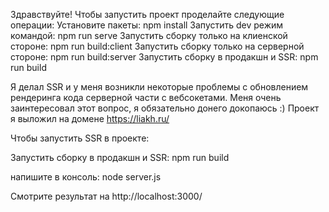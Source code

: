 Здравствуйте!
Чтобы запустить проект проделайте следующие операции:
 Установите пакеты:
 npm install
 Запустить dev режим командой:
 npm run serve
 Запустить сборку только на клиенской стороне:
 npm run build:client
 Запустить сборку только на серверной стороне:
 npm run build:server
 Запустить сборку в продакшн и SSR:
 npm run build

 Я делал SSR и у меня возникли некоторые проблемы с обновлением рендеринга кода серверной части с вебсокетами. Меня очень заинтересовал этот вопрос, я обязательно донего докопаюсь :) Проект я выложил на домене https://liakh.ru/

 Чтобы запустить SSR в проекте:


 Запустить сборку в продакшн и SSR:
 npm run build

 напишите в консоль:
 node server.js

Смотрите результат на http://localhost:3000/
